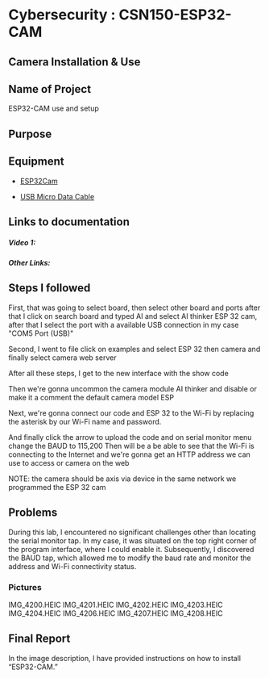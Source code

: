 # Cybersecurity : CSN150-ESP32-CAM
## Camera Installation & Use

## Name of Project
ESP32-CAM use and setup

## Purpose


## Equipment
* [ESP32Cam](https://www.amazon.com/Aideepen-ESP32-CAM-Bluetooth-ESP32-CAM-MB-Arduino/dp/B08P2578LV/ref=sr_1_3?crid=4FY0ECFW0ZX7&keywords=ESP32+Cam&qid=1678902050&sprefix=esp32+cam%2Caps%2C240&sr=8-3)

* [USB Micro Data Cable](https://www.amazon.com/AmazonBasics-Male-Micro-Cable-Black/dp/B0711PVX6Z/ref=sr_1_1_sspa?keywords=micro+usb+data+cable&qid=1678902214&sprefix=Micro+USB+data+%2Caps%2C89&sr=8-1-spons&psc=1&spLa=ZW5jcnlwdGVkUXVhbGlmaWVyPUFaU0NaUVZHU1RFUlAmZW5jcnlwdGVkSWQ9QTA3NTA4MDVFVERCS01HVlgxM1YmZW5jcnlwdGVkQWRJZD1BMDE4NTE1NTIwWUdONkdWSzU1M1Amd2lkZ2V0TmFtZT1zcF9hdGYmYWN0aW9uPWNsaWNrUmVkaXJlY3QmZG9Ob3RMb2dDbGljaz10cnVl)

## Links to documentation

##### Video 1: 

##### Other Links: 


## Steps I followed

First, that was going to select board, then select other board and ports after that I click on search board and typed AI and select AI thinker ESP 32 cam, after that I select the port with a available USB connection in my case "COM5 Port (USB)"

Second, I went to file click on examples and select ESP 32 then camera and finally select camera web server

After all these steps, I get to the new interface with the show code

Then we're gonna uncommon the camera module AI thinker and disable or make it a comment the default camera model ESP

Next, we're gonna connect our code and ESP 32 to the Wi-Fi by replacing the asterisk by our Wi-Fi name and password.

And finally click the arrow to upload the code and on serial monitor menu change the BAUD to 115,200 
Then will be a be able to see that the Wi-Fi is connecting to the Internet and we're gonna get an HTTP address we can use to access or camera on the web

NOTE: the camera should be axis via device in the same network we programmed the ESP 32 cam




## Problems

During this lab, I encountered no significant challenges other than locating the serial monitor tap. In my case, it was situated on the top right corner of the program interface, where I could enable it. Subsequently, I discovered the BAUD tap, which allowed me to modify the baud rate and monitor the address and Wi-Fi connectivity status.

### Pictures

IMG_4200.HEIC
IMG_4201.HEIC
IMG_4202.HEIC
IMG_4203.HEIC
IMG_4204.HEIC
IMG_4206.HEIC
IMG_4207.HEIC
IMG_4208.HEIC


## Final Report

In the image description, I have provided instructions on how to install “ESP32-CAM.”
